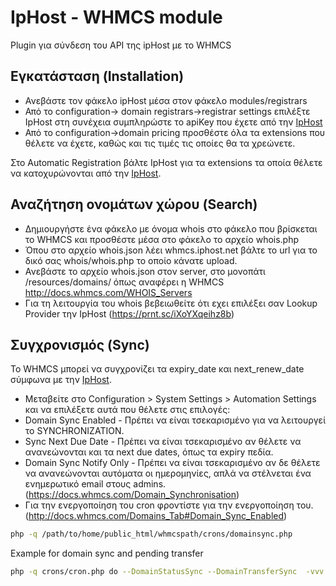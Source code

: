 # IpHost - WHMCS module
Plugin για σύνδεση του API της ipHost με το WHMCS

[IpHost]: <https://iphost.net>

## Eγκατάσταση (Installation)

- Ανεβάστε τον φάκελο ipHost μέσα στον φάκελο modules/registrars
- Από το configuration-> domain registrars->registrar settings επιλέξτε IpHost στη συνέχεια συμπληρώστε τo apiKey που έχετε από την [IpHost]
- Από το configuration->domain pricing προσθέστε όλα τα extensions που θέλετε να έχετε, καθώς και τις τιμές τις οποίες θα τα χρεώνετε. 

Στο Automatic Registration βάλτε IpHost για τα extensions τα οποία θέλετε να κατοχυρώνονται από την [IpHost].

## Αναζήτηση ονομάτων χώρου (Search)

- Δημιουργήστε ένα φάκελο με όνομα whois στο φάκελο που βρίσκεται το WHMCS και προσθέστε μέσα στο φάκελο το αρχείο whois.php
- Όπου στο αρχείο whois.json  λέει whmcs.iphost.net βάλτε το url για το δικό σας whois/whois.php το οποίο κάνατε upload.
- Ανεβάστε το αρχείο whois.json στον server, στο μονοπάτι /resources/domains/ όπως αναφέρει η WHMCS http://docs.whmcs.com/WHOIS_Servers
- Για τη λειτουργία του whois βεβειωθείτε ότι εχει επιλέξει σαν Lookup Provider την IpHost (https://prnt.sc/iXoYXqeihz8b)

## Συγχρονισμός (Sync)

To WHMCS μπορεί να συγχρονίζει τα expiry_date και next_renew_date σύμφωνα με την [IpHost].

- Μεταβείτε στο Configuration > System Settings > Automation Settings και να επιλέξετε αυτά που θέλετε στις επιλογές:
- Domain Sync Enabled - Πρέπει να είναι τσεκαρισμένο για να λειτουργεί το SYNCHRONIZATION.
- Sync Next Due Date - Πρέπει να είναι τσεκαρισμένο αν θέλετε να ανανεώνονται και τα next due dates, όπως τα expiry πεδία.
- Domain Sync Notify Only - Πρέπει να είναι τσεκαρισμένο αν δε θέλετε να ανανεώνονται αυτόματα οι ημερομηνίες, απλά να στέλνεται ένα ενημερωτικό email στους admins. (https://docs.whmcs.com/Domain_Synchronisation)
- Για την ενεργοποίηση του cron φροντίστε για την ενεργοποίηση του. (http://docs.whmcs.com/Domains_Tab#Domain_Sync_Enabled)

```sh
php -q /path/to/home/public_html/whmcspath/crons/domainsync.php
```

Example for domain sync and pending transfer
```sh
php -q crons/cron.php do --DomainStatusSync --DomainTransferSync  -vvv
```
